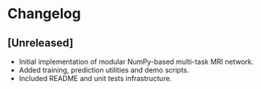# Changelog

## [Unreleased]
- Initial implementation of modular NumPy-based multi-task MRI network.
- Added training, prediction utilities and demo scripts.
- Included README and unit tests infrastructure.
